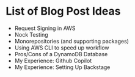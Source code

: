 # List of Blog Post Ideas

* Request Signing in AWS
* Nock Testing
* Monorepositories (and supporting packages)
* Using AWS CLI to speed up workflow
* Pros/Cons of a DynamoDB Database
* My Experience: Github Copilot
* My Experience: Setting Up Backstage
